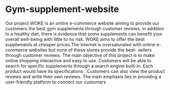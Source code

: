 # Gym-supplement-website
Our project WOKE is an online e-commerce website aiming to provide our customers the best gym supplements through customer reviews.
In addition to a healthy diet, there is
evidence that some supplements can benefit your overall well-being with little to no
risk. WOKE aims to offer the best supplements at cheaper prices.The internet is
oversaturated with online e-commerce websites but none of these stores provide the best-
sellers through customer reviews. The main objective of this project is to make online
shopping interactive and easy to use. Customers will be able to search for specific
supplements through a search engine built-in. Each product would have its specifications .
Customers can also view the product reviews and write their own reviews. The main
emphasis lies in providing a user-friendly platform to connect our customers
